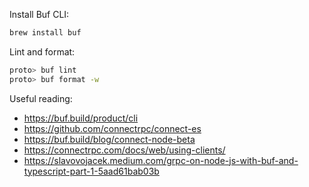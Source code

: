 Install Buf CLI:

```sh
brew install buf
```

Lint and format:

```sh
proto> buf lint
proto> buf format -w
```

Useful reading:

- https://buf.build/product/cli
- https://github.com/connectrpc/connect-es
- https://buf.build/blog/connect-node-beta
- https://connectrpc.com/docs/web/using-clients/
- https://slavovojacek.medium.com/grpc-on-node-js-with-buf-and-typescript-part-1-5aad61bab03b
